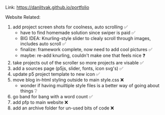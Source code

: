 Link: https://danlitvak.github.io/portfolio

Website Related:
1) add project screen shots for coolness, auto scrolling ✅
    - have to find homemade solution since swiper is paid ✅
    - BIG IDEA: Knurling-style slider to clealy scroll through images, includes auto scroll ✅
    - finalize: framework complete, now need to add cool pictures ✅
    - maybe: re-add knurling, couldn't make one that feels nice ❓
2) take projects out of the scroller so more projects are visable ✅
3) add a sources page (p5js, slider, fonts, icon svg's) ✅
4) update p5 project template to new icon ✅
5) move blog in-html styling outside to main style.css ❌
    - wonder if having muiltiple style files is a better way of going about things ❔
6) go band for bang with a word count ✅
7) add pfp to main website ❌
8) add an archive folder for un-used bits of code ❌